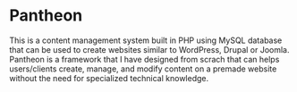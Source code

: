 # Pantheon
This is a content management system built in PHP using MySQL database that can be used to create websites similar to WordPress, Drupal or Joomla. Pantheon is a framework that I have designed from scrach that can helps users/clients create, manage, and modify content on a premade website without the need for specialized technical knowledge.
